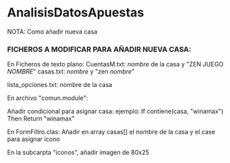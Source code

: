 # AnalisisDatosApuestas


NOTA: Como añadir nueva casa

### FICHEROS A MODIFICAR PARA AÑADIR NUEVA CASA: ###

En Ficheros de texto plano:
CuentasM.txt: *nombre* de la casa y "ZEN JUEGO *NOMBRE*"
casas.txt: *nombre* y "zen *nombre*"

lista_opciones.txt: nombre de la casa

En archivo "comun.module":

Añadir condicional para asignar casa:
ejemplo:
  If contiene(casa, "winamax") Then Return "winamax"

En FormFiltro.clas:
Añadir en array casas[] el nombre de la casa y el case para asignar icono


En la subcarpta "iconos", añadir imagen de 80x25